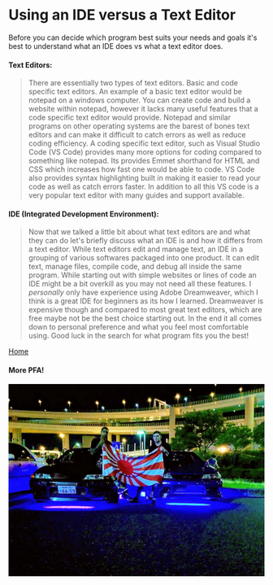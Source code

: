 

# Using an IDE versus a Text Editor <a name="paragraph1"></a>
Before you can decide which program best suits your needs and goals it's best to understand what an IDE does vs what a text editor does.

#### Text Editors:

> There are essentially two types of text editors. Basic and code specific text editors. An example of a basic text editor would be notepad on a windows computer. You can create code and build a website within notepad, however it lacks many useful features that a code specific text editor would provide. Notepad and similar programs on other operating systems are the barest of bones text editors and can make it difficult to catch errors as well as reduce coding efficiency. A coding specific text editor, such as Visual Studio Code (VS Code) provides many more options for coding compared to something like notepad. Its provides Emmet shorthand for HTML and CSS which increases how fast one would be able to code. VS Code also provides syntax highlighting built in making it easier to read your code as well as catch errors faster. In addition to all this VS code is a very popular text editor with many guides and support available.



#### IDE (Integrated Development Environment):

> Now that we talked a little bit about what text editors are and what they can do let's briefly discuss what an IDE is and how it differs from a text editor. While text editors edit and manage text, an IDE in a grouping of various softwares packaged into one product. It can edit text, manage files, compile code, and debug all inside the same program. While starting out with simple websites or lines of code an IDE might be a bit overkill as you may not need all these features. I *personally* only have experience using Adobe Dreamweaver, which I think is a great IDE for beginners as its how I learned. Dreamweaver is expensive though and compared to most great text editors, which are free maybe not be the best choice starting out. In the end it all comes down to personal preference and what you feel most comfortable using. Good luck in the search for what program fits you the best!

[Home](./README.md)
#### More PFA!
![carpic3](./carpic3.jpg)